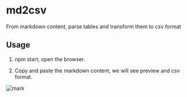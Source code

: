 # md2csv
From markdown content, parse tables and transform them to csv format

## Usage

1. npm start, open the browser.

2. Copy and paste the markdown content, we will see preview and csv format. 

![mark](http://ole74g47p.bkt.clouddn.com/blog/20170413/093340097.png)
